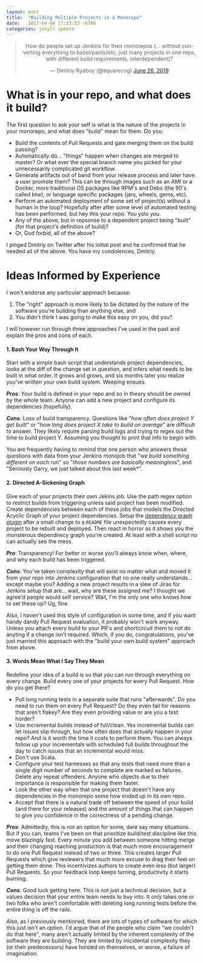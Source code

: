 ```yaml
---
layout: post
title:  "Building Multiple Projects in a Monorepo"
date:   2017-04-06 17:23:53 -0700
categories: jekyll update
---
```


<div align="center">
<blockquote class="twitter-tweet"><p lang="en" dir="ltr">How do people set up Jenkins for their monorepos (... without converting everything to bazel/pants/etc; just many projects in one repo, with different build requirements, interdependent)?</p>&mdash; Dmitriy Ryaboy (@squarecog) <a href="https://twitter.com/squarecog/status/1143678611406241792?ref_src=twsrc%5Etfw">June 26, 2019</a></blockquote> <script async src="https://platform.twitter.com/widgets.js" charset="utf-8"></script>
</div>

# What is in your repo, and what does it build?

The first question to ask your self is what is the nature of the projects in your monorepo, and what does "build" mean for them. Do you:
* Build the contents of Pull Requests and gate merging them on the build passing?
* Automatically do... "things" happen when changes are merged to master? Or what ever the special branch name you picked for your unnecessarily complicated git workflow.
* Generate artifacts out of band from your release process and later have a user promote them? This can be through images such as an AMI or a Docker, more traditional OS packages like RPM's and Debs (the 90's called btw), or language specific packages (jars, wheels, gems, etc).
* Perform an automated deployment of some set of project(s) without a human in the loop? Hopefully after after some level of automated testing has been performed, but hey this your repo. You yolo you.
* Any of the above, but in repsonse to a dependent project being "built" (for that project's definition of build)?
* Or, God forbid, all of the above?

I pinged Dmitriy on Twitter after his initial post and he confirmed that he needed all of the above. You have my condolences, Dmitriy.


# Ideas Informed by Experience

I won't endorse any particular approach because:
1. The "right" approach is more likely to be dictated by the nature of the software you're building than anything else, and
1. You didn't think I was going to make this easy on you, did you?

I will however run through three approaches I've used in the past and explain the pros and cons of each.

#### 1. Bash Your Way Through It

Start with a simple bash script that understands project dependencies, looks at the diff of the change set in question, and infers what needs to be built in what order. It grows and grows, and six months later you realize you've written your own build system. Weeping ensues.

**_Pros_**: Your build is defined in your repo and so in theory should be owned by the whole team. Anyone can add a new project and configure its dependencies (hopefully).

**_Cons_**: Loss of build transparency. Questions like "*how often does project Y get built*" or "*how long does project X take to build on average*" are difficult to answer. They likely require parsing build logs and trying to regex out the time to build project Y. Assuming you thought to print that info to begin with.

You are frequently having to remind that one person who answers these questions with data from your Jenkins monojob that "*we build something different on each run*" so "*those numbers are basically meaningless*", and "Seriously Garry, we just talked about this last week*".

#### 2. Directed A-Sickening Graph
Give each of your projects their own Jekins job. Use the path regex option to restrict builds from triggering unless said project has been modified. Create dependencies between each of these jobs that models the Directed Acyclic Graph of your project dependencies. Setup the [dependency graph plugin](https://wiki.jenkins.io/display/JENKINS/Dependency+Graph+View+Plugin) after a small change to a `README` file unexpectedly causes every project to be rebuilt and deployed. Then react in horror as it shows you the monsterous dependnecy graph you're created. At least with a shell script no can actually see the mess.


**_Pro_**: Transparency! For better or worse you'll always know when, where, and why each build has been triggered.

**_Cons_**: You've taken complexity that will exist no matter what and moved it from your repo into Jenkins configuration that no one really understands... except maybe you? Adding a new project results in a slew of Jiras for Jenkins setup that are... wait, why are these assigned me? I thought we agree'd people would self service? Wait, I'm the only one who knows how to set these up? Ug, fine.

Also, I haven't used this style of configuration in some time, and if you want handy dandy Pull Request evaluation, it probably won't work anyway.  Unless you attach every build to your PR's and shortcircuit them to not do anyting if a change isn't required. Which, if you do, congratulations, you've just married this approach with the "build your own build system" approach from above.

#### 3. Words Mean What I Say They Mean
Redefine your idea of a build *is* so that you can run through everything on every change. Build every one of your projects for every Pull Request.  How do you get there?
* Pull long running tests in a separate suite that runs "afterwards". Do you need to run them on every Pull Request? Do they even fail for reasons that aren't flakey? Are they even providing value or are you a test horder?
* Use incremental builds instead of full/clean. Yes incremental builds can let issues slip through, but how often does that actually happen in your repo? And is it worth the time it costs to perform them. You can always follow up your incrementals with scheduled full builds throughout the day to catch issues that an incremental would miss.
* Don't use Scala.
* Configure your test harnesses so that any tests that need more than a single digit number of seconds to complete are marked as failures. Delete any repeat offenders. Anyone who objects due to their importance is responsible for making them faster.
* Look the other way when that one project that doesn't have any dependencies in the monorepo some how ended up in its own repo.
* Accept that there is a natural trade off between the speed of your build (and there for your releases) and the amount of things that can happen to give you confidence in the correctness of a pending change.

**_Pros_**: Admittedly, this is not an option for some, dare say many situations. But if you can, teams I've been on that prioritize build/test discipline like this move blazingly fast. Every minute you add between someone hitting merge and their changing reaching production is that much more encouragement to do one Pull Request instead of two or three. This creates larger Pull Requests which give reviewers that much more excuse to drag their feet on getting them done. This incentivizes authors to create even less (but larger) Pull Requests. So your feedback loop keeps turning, productivity it starts burning.

**_Cons_**: Good luck getting here. This is not just a technical decision, but a values decision that your entire team needs to buy into. It only takes one or two folks who aren't comfortable with deleting long running tests before the entire thing is off the rails.

Also, as I previously mentioned, there are lots of types of software for which this just isn't an option. I'd argue that of the people who claim "we couldn't do that here", many aren't actually limited by the inherent complexity of the software they are building. They are limited by inicidental complexity they (or their predecessors) have hoisted on themselves, or worse, a failure of imaginiation.
